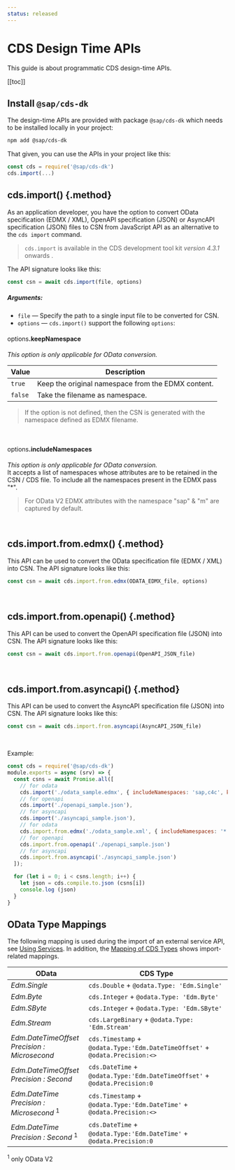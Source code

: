 ```yaml
---
status: released
---
```


# CDS Design Time APIs

This guide is about programmatic CDS design-time APIs.

[[toc]]


## Install `@sap/cds-dk`

The design-time APIs are provided with package `@sap/cds-dk` which needs to be installed locally in your project:

```sh
npm add @sap/cds-dk
```

That given, you can use the APIs in your project like this:
```js
const cds = require('@sap/cds-dk')
cds.import(...)
```




## cds.import() {.method}

As an application developer, you have the option to convert OData specification (EDMX / XML), OpenAPI specification (JSON) or AsyncAPI specification (JSON) files to CSN from JavaScript API as an alternative to the `cds import` command.

> `cds.import` is available in the CDS development tool kit *version 4.3.1* onwards .

The API signature looks like this:

```js
const csn = await cds.import(file, options)
```

##### Arguments:

* `file` &mdash; Specify the path to a single input file to be converted for CSN.
* `options` &mdash; `cds.import()` support the following `options`:

#### <span style="font-weight:400">options</span>.keepNamespace

_This option is only applicable for OData conversion._ <br>

| Value   | Description                                        |
|---------|----------------------------------------------------|
| `true`  | Keep the original namespace from the EDMX content. |
| `false` | Take the filename as namespace.                    |

> If the option is not defined, then the CSN is generated with the namespace defined as EDMX filename.
<br>

#### <span style="font-weight:400">options</span>.includeNamespaces

_This option is only applicable for OData conversion._ <br>
It accepts a list of namespaces whose attributes are to be retained in the CSN / CDS file. To include all the namespaces present in the EDMX pass "*".

> For OData V2  EDMX attributes with the namespace "sap" & "m" are captured by default.

<br>

## cds.import.from.edmx() {.method}

This API can be used to convert the OData specification file (EDMX / XML) into CSN.
The API signature looks like this:
```js
const csn = await cds.import.from.edmx(ODATA_EDMX_file, options)
```


<br>

## cds.import.from.openapi() {.method}

This API can be used to convert the OpenAPI specification file (JSON) into CSN.
The API signature looks like this:
```js
const csn = await cds.import.from.openapi(OpenAPI_JSON_file)
```
<br>

## cds.import.from.asyncapi() {.method}

This API can be used to convert the AsyncAPI specification file (JSON) into CSN.
The API signature looks like this:
```js
const csn = await cds.import.from.asyncapi(AsyncAPI_JSON_file)
```
<br>

Example:

```js
const cds = require('@sap/cds-dk')
module.exports = async (srv) => {
  const csns = await Promise.all([
    // for odata
    cds.import('./odata_sample.edmx', { includeNamespaces: 'sap,c4c', keepNamespace: true }),
    // for openapi
    cds.import('./openapi_sample.json'),
    // for asyncapi
    cds.import('./asyncapi_sample.json'),
    // for odata
    cds.import.from.edmx('./odata_sample.xml', { includeNamespaces: '*', keepNamespace: false }),
    // for openapi
    cds.import.from.openapi('./openapi_sample.json')
    // for asyncapi
    cds.import.from.asyncapi('./asyncapi_sample.json')
  ]);

  for (let i = 0; i < csns.length; i++) {
    let json = cds.compile.to.json (csns[i])
    console.log (json)
  }
}
```



## OData Type Mappings

The following mapping is used during the import of an external service API, see [Using Services](../guides/using-services#external-service-api). In addition, the [Mapping of CDS Types](../advanced/odata#type-mapping) shows import-related mappings.

| OData                                                  | CDS Type                                                                     |
|--------------------------------------------------------|------------------------------------------------------------------------------|
| _Edm.Single_                                           | `cds.Double` + `@odata.Type: 'Edm.Single'`                                   |
| _Edm.Byte_                                             | `cds.Integer` + `@odata.Type: 'Edm.Byte'`                                    |
| _Edm.SByte_                                            | `cds.Integer` + `@odata.Type: 'Edm.SByte'`                                   |
| _Edm.Stream_                                           | `cds.LargeBinary` + `@odata.Type: 'Edm.Stream'`                              |
| _Edm.DateTimeOffset<br>Precision : Microsecond_        | `cds.Timestamp` + `@odata.Type:'Edm.DateTimeOffset'` + `@odata.Precision:<>` |
| _Edm.DateTimeOffset<br>Precision : Second_             | `cds.DateTime` + `@odata.Type:'Edm.DateTimeOffset'` + `@odata.Precision:0`   |
| _Edm.DateTime<br>Precision : Microsecond_ <sup>1</sup> | `cds.Timestamp` + `@odata.Type:'Edm.DateTime'` + `@odata.Precision:<>`       |
| _Edm.DateTime<br>Precision : Second_ <sup>1</sup>      | `cds.DateTime` + `@odata.Type:'Edm.DateTime'` + `@odata.Precision:0`         |

<sup>1</sup> only OData V2
